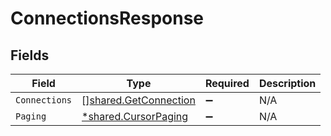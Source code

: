 # ConnectionsResponse


## Fields

| Field                                                                 | Type                                                                  | Required                                                              | Description                                                           |
| --------------------------------------------------------------------- | --------------------------------------------------------------------- | --------------------------------------------------------------------- | --------------------------------------------------------------------- |
| `Connections`                                                         | [][shared.GetConnection](../../../pkg/models/shared/getconnection.md) | :heavy_minus_sign:                                                    | N/A                                                                   |
| `Paging`                                                              | [*shared.CursorPaging](../../../pkg/models/shared/cursorpaging.md)    | :heavy_minus_sign:                                                    | N/A                                                                   |